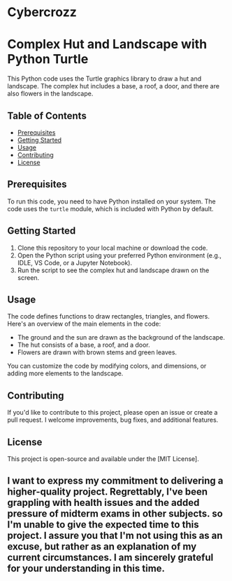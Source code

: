 # Cybercrozz
# Complex Hut and Landscape with Python Turtle

This Python code uses the Turtle graphics library to draw a hut and landscape. The complex hut includes a base, a roof, a door, and there are also flowers in the landscape.

## Table of Contents

- [Prerequisites](#prerequisites)
- [Getting Started](#getting-started)
- [Usage](#usage)
- [Contributing](#contributing)
- [License](#license)

## Prerequisites

To run this code, you need to have Python installed on your system. The code uses the `turtle` module, which is included with Python by default.

## Getting Started

1. Clone this repository to your local machine or download the code.
2. Open the Python script using your preferred Python environment (e.g., IDLE, VS Code, or a Jupyter Notebook).
3. Run the script to see the complex hut and landscape drawn on the screen.

## Usage

The code defines functions to draw rectangles, triangles, and flowers. Here's an overview of the main elements in the code:

- The ground and the sun are drawn as the background of the landscape.
- The hut consists of a base, a roof, and a door.
- Flowers are drawn with brown stems and green leaves.

You can customize the code by modifying colors, and dimensions, or adding more elements to the landscape.

## Contributing

If you'd like to contribute to this project, please open an issue or create a pull request. I welcome improvements, bug fixes, and additional features.

## License

This project is open-source and available under the [MIT License].


## I want to express my commitment to delivering a higher-quality project. Regrettably, I've been grappling with health issues and the added pressure of midterm exams in other subjects. so I'm unable to give the expected time to this project.  I assure you that I'm not using this as an excuse, but rather as an explanation of my current circumstances. I am sincerely grateful for your understanding in this time.
